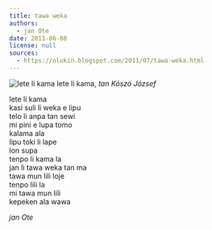 ```yaml
---
title: tawa weka
authors:
  - jan Ote
date: 2011-06-08
license: null
sources:
  - https://olukin.blogspot.com/2011/07/tawa-weka.html
---
```


<!-- "AutumnFog.jpg" by Kószó József (https://commons.wikimedia.org/wiki/File:AutumnFog.jpg). GFDL, CC BY-SA 3.0 Unported, CC BY-SA 2.5, 2.0, 1.0 Generic. -->
![lete li kama](https://upload.wikimedia.org/wikipedia/commons/e/e9/AutumnFog.jpg)
lete li kama, *tan Kószó József*

lete li kama  \
kasi suli li weka e lipu  \
telo li anpa tan sewi  \
mi pini e lupa tomo  \
kalama ala  \
lipu toki li lape  \
lon supa  \
tenpo li kama la  \
jan li tawa weka tan ma  \
tawa mun lili loje  \
tenpo lili la  \
mi tawa mun lili  \
kepeken ala wawa

*jan Ote*

